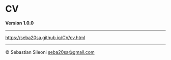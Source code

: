 # CV
**Version 1.0.0**

---
https://seba20sa.github.io/CV/cv.html


---

© Sebastian Sileoni seba20sa@gmail.com